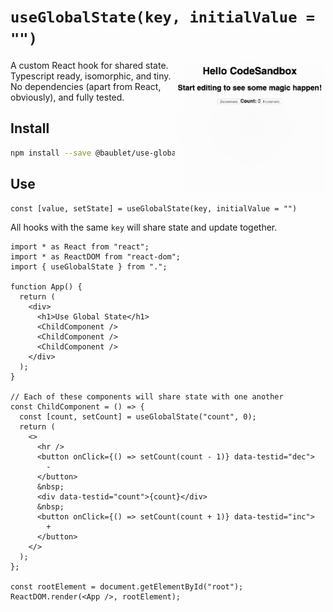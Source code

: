 # `useGlobalState(key, initialValue = "")`

<img src="./demo.gif" alt="Demonstration of shared state setup and tear down across n number of components" align="right" width="241.5" height="215.5" />

A custom React hook for shared state. Typescript ready, isomorphic, and tiny. No dependencies (apart from React, obviously), and fully tested.

## Install

```bash
npm install --save @baublet/use-global-state
```

## Use

`const [value, setState] = useGlobalState(key, initialValue = "")`

All hooks with the same `key` will share state and update together.

```tsx
import * as React from "react";
import * as ReactDOM from "react-dom";
import { useGlobalState } from ".";

function App() {
  return (
    <div>
      <h1>Use Global State</h1>
      <ChildComponent />
      <ChildComponent />
      <ChildComponent />
    </div>
  );
}

// Each of these components will share state with one another
const ChildComponent = () => {
  const [count, setCount] = useGlobalState("count", 0);
  return (
    <>
      <hr />
      <button onClick={() => setCount(count - 1)} data-testid="dec">
        -
      </button>
      &nbsp;
      <div data-testid="count">{count}</div>
      &nbsp;
      <button onClick={() => setCount(count + 1)} data-testid="inc">
        +
      </button>
    </>
  );
};

const rootElement = document.getElementById("root");
ReactDOM.render(<App />, rootElement);
```
